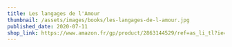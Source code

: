 ```yaml
---
title: Les langages de l'Amour
thumbnail: /assets/images/books/les-langages-de-l-amour.jpg
published_date: 2020-07-11
shop_link: https://www.amazon.fr/gp/product/2863144529/ref=as_li_tl?ie=UTF8&camp=1642&creative=6746&creativeASIN=2863144529&linkCode=as2&tag=aliapourvous-21&linkId=a3974237c6158e1bfe3562afee548a28
---
```

